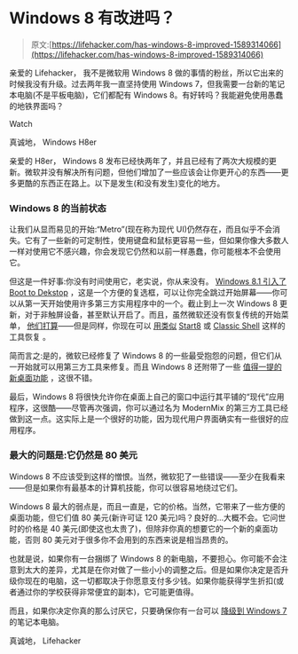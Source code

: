 # Windows 8 有改进吗？

> 原文:[https://lifehacker.com/has-windows-8-improved-1589314066](https://lifehacker.com/has-windows-8-improved-1589314066)

亲爱的 Lifehacker，
我不是微软用 Windows 8 做的事情的粉丝，所以它出来的时候我没有升级。过去两年我一直坚持使用 Windows 7，但我需要一台新的笔记本电脑(不是平板电脑)，它们都配有 Windows 8。有好转吗？我能避免使用愚蠢的地铁界面吗？

Watch

真诚地，
Windows H8er

亲爱的 H8er，
Windows 8 发布已经快两年了，并且已经有了两次大规模的更新。微软并没有解决所有问题，但他们增加了一些应该会让你更开心的东西——更多更酷的东西正在路上。以下是发生(和没有发生)变化的地方。

### Windows 8 的当前状态

让我们从显而易见的开始:“Metro”(现在称为现代 UI)仍然存在，而且似乎不会消失。它有了一些新的可定制性，使用键盘和鼠标更容易一些，但如果你像大多数人一样对使用它不感兴趣，你会发现它仍然和以前一样愚蠢，你可能根本不会使用它。

但这是一件好事:你没有时间使用它，老实说，你从来没有。 [Windows 8.1 引入了 Boot to Dekstop](http://lifehacker.com/all-the-new-stuff-in-windows-8-1-587098156) ，这是一个方便的复选框，可以让你完全跳过开始屏幕——你可以从第一天开始使用许多第三方实用程序中的一个。截止到上一次 Windows 8 更新，对于非触屏设备，甚至默认开启了。而且，虽然微软还没有恢复传统的开始菜单， [他们打算](http://lifehacker.com/microsoft-is-bringing-the-start-menu-back-to-windows-8-1557023798)——但是同样，你现在可以 [用类似](http://lifehacker.com/how-to-bring-the-start-menu-back-in-windows-8-5955089) [Start8](http://www.stardock.com/products/start8/) 或 [Classic Shell](http://classicshell.sourceforge.net/) 这样的工具恢复 。

简而言之:是的，微软已经修复了 Windows 8 的一些最受抱怨的问题，但它们从一开始就可以用第三方工具来修复。而且 Windows 8 还附带了一些 [值得一提的新桌面功能](https://lifehacker.com/why-does-everyone-hate-windows-8-should-i-upgrade-5955229) ，这很不错。

最后，Windows 8 将很快允许你在桌面上自己的窗口中运行其平铺的“现代”应用程序，这很酷——尽管再次强调，你可以通过名为 ModernMix 的第三方工具已经做到这一点。这实际上是一个很好的功能，因为现代用户界面确实有一些很好的应用程序。

### 最大的问题是:它仍然是 80 美元

Windows 8 不应该受到这样的憎恨。当然，微软犯了一些错误——至少在我看来——但是如果你有最基本的计算机技能，你可以很容易地绕过它们。

Windows 8 最大的弱点是，而且一直是，它的价格。当然，它带来了一些方便的桌面功能，但它们值 80 美元(新许可证 120 美元)吗？良好的...大概不会。它问世时的价格是 40 美元(即使这也太贵了)，但除非你真的想要它的一个新的桌面功能，否则 80 美元对于很多你不会用到的东西来说是相当昂贵的。

也就是说，如果你有一台捆绑了 Windows 8 的新电脑，不要担心。你可能不会注意到太大的差异，尤其是在你对做了一些小小的调整之后。但是如果你决定是否升级你现在的电脑，这一切都取决于你愿意支付多少钱。如果你能获得学生折扣(或者通过你的学校获得非常便宜的副本)，它可能更值得。

而且，如果你决定你真的那么讨厌它，只要确保你有一台可以 [降级到 Windows 7](https://lifehacker.com/downgrade-your-new-windows-8-computer-to-windows-7-for-5974318) 的笔记本电脑。

真诚地，
Lifehacker